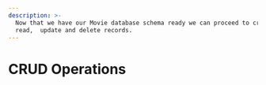 ```yaml
---
description: >-
  Now that we have our Movie database schema ready we can proceed to create, 
  read,  update and delete records.
---
```


# CRUD Operations


